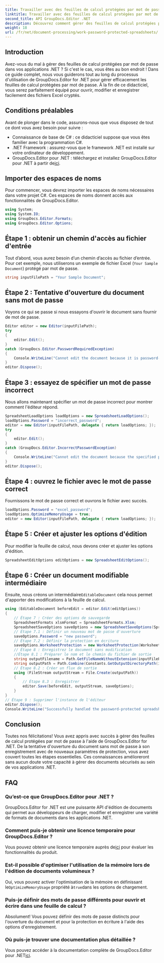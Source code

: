 ```yaml
---
title: Travailler avec des feuilles de calcul protégées par mot de passe
linktitle: Travailler avec des feuilles de calcul protégées par mot de passe
second_title: API GroupDocs.Editor .NET
description: Découvrez comment gérer des feuilles de calcul protégées par mot de passe à l'aide de GroupDocs.Editor for .NET. Ce guide détaillé vous guide tout au long de l'ouverture pour enregistrer des fichiers Excel sécurisés.
weight: 18
url: /fr/net/document-processing/work-password-protected-spreadsheets/
---
```

## Introduction
Avez-vous du mal à gérer des feuilles de calcul protégées par mot de passe dans vos applications .NET ? Si c'est le cas, vous êtes au bon endroit ! Dans ce guide complet, nous vous guiderons tout au long du processus d'utilisation de GroupDocs.Editor for .NET pour gérer efficacement les feuilles de calcul protégées par mot de passe. À la fin de ce didacticiel, vous serez parfaitement équipé pour ouvrir, modifier et enregistrer facilement des fichiers Excel cryptés.
## Conditions préalables
Avant de plonger dans le code, assurons-nous que vous disposez de tout ce dont vous avez besoin pour suivre :
- Connaissance de base de C# : ce didacticiel suppose que vous êtes familier avec la programmation C#.
- .NET Framework : assurez-vous que le framework .NET est installé sur votre ordinateur de développement.
-  GroupDocs.Editor pour .NET : téléchargez et installez GroupDocs.Editor pour .NET à partir de[ici](https://releases.groupdocs.com/editor/net/).
## Importer des espaces de noms
Pour commencer, vous devrez importer les espaces de noms nécessaires dans votre projet C#. Ces espaces de noms donnent accès aux fonctionnalités de GroupDocs.Editor.
```csharp
using System;
using System.IO;
using GroupDocs.Editor.Formats;
using GroupDocs.Editor.Options;
```
## Étape 1 : obtenir un chemin d'accès au fichier d'entrée
Tout d’abord, vous aurez besoin d’un chemin d’accès au fichier d’entrée. Pour cet exemple, nous utiliserons un exemple de fichier Excel (`Your Sample Document`) protégé par mot de passe.
```csharp
string inputFilePath = "Your Sample Document";
```
## Étape 2 : Tentative d'ouverture du document sans mot de passe
Voyons ce qui se passe si nous essayons d'ouvrir le document sans fournir de mot de passe.
```csharp
Editor editor = new Editor(inputFilePath);
try
{
    editor.Edit();
}
catch (GroupDocs.Editor.PasswordRequiredException)
{
    Console.WriteLine("Cannot edit the document because it is password-protected. A password is required.");
}
editor.Dispose();
```
## Étape 3 : essayez de spécifier un mot de passe incorrect
Nous allons maintenant spécifier un mot de passe incorrect pour montrer comment l'éditeur répond.
```csharp
SpreadsheetLoadOptions loadOptions = new SpreadsheetLoadOptions();
loadOptions.Password = "incorrect_password";
editor = new Editor(inputFilePath, delegate { return loadOptions; });
try
{
    editor.Edit();
}
catch (GroupDocs.Editor.IncorrectPasswordException)
{
    Console.WriteLine("Cannot edit the document because the specified password is incorrect.");
}
editor.Dispose();
```
## Étape 4 : ouvrez le fichier avec le mot de passe correct
Fournissons le mot de passe correct et ouvrons le fichier avec succès.
```csharp
loadOptions.Password = "excel_password";
loadOptions.OptimizeMemoryUsage = true;
editor = new Editor(inputFilePath, delegate { return loadOptions; });
```
## Étape 5 : Créer et ajuster les options d'édition
Pour modifier la feuille de calcul, nous devons créer et ajuster les options d'édition.
```csharp
SpreadsheetEditOptions editOptions = new SpreadsheetEditOptions();
```
## Étape 6 : Créer un document modifiable intermédiaire
 Ensuite, nous créons un intermédiaire`EditableDocument` cela nous permet d'apporter des modifications à la feuille de calcul.
```csharp
using (EditableDocument beforeEdit = editor.Edit(editOptions))
{
    // Étape 7 : Créer des options de sauvegarde
    SpreadsheetFormats xlsmFormat = SpreadsheetFormats.Xlsm;
    SpreadsheetSaveOptions saveOptions = new SpreadsheetSaveOptions(SpreadsheetFormats.Xlsm);
    // Étape 7.1 : Définir un nouveau mot de passe d'ouverture
    saveOptions.Password = "new password";
    // Étape 7.2 : Définir la protection en écriture
    saveOptions.WorksheetProtection = new WorksheetProtection(WorksheetProtectionType.All, "write password");
    // Étape 8 : Enregistrez le document sans modification
    //Étape 8.1 : Préparer le nom et le chemin du fichier de sortie
    string outputFilename = Path.GetFileNameWithoutExtension(inputFilePath) + "." + xlsmFormat.Extension;
    string outputPath = Path.Combine(Constants.GetOutputDirectoryPath(inputFilePath), outputFilename);
    // Étape 8.2 : Créer un flux de sortie
    using (FileStream outputStream = File.Create(outputPath))
    {
        // Étape 8.3 : Enregistrer
        editor.Save(beforeEdit, outputStream, saveOptions);
    }
}
// Étape 9 : Supprimer l'instance de l'éditeur
editor.Dispose();
Console.WriteLine("Successfully handled the password-protected spreadsheet. Editor instance has been disposed: {0}", editor.IsDisposed ? "Yes" : "No");
```
## Conclusion
Toutes nos félicitations! Vous avez appris avec succès à gérer des feuilles de calcul protégées par mot de passe à l'aide de GroupDocs.Editor for .NET. De la tentative d'ouverture du document sans mot de passe à son enregistrement avec de nouveaux paramètres de protection, vous avez couvert toutes les étapes essentielles. Ces connaissances amélioreront sans aucun doute votre capacité à gérer des documents sécurisés au sein de vos applications .NET.
## FAQ
### Qu’est-ce que GroupDocs.Editor pour .NET ?
GroupDocs.Editor for .NET est une puissante API d'édition de documents qui permet aux développeurs de charger, modifier et enregistrer une variété de formats de documents dans les applications .NET.
### Comment puis-je obtenir une licence temporaire pour GroupDocs.Editor ?
 Vous pouvez obtenir une licence temporaire auprès de[ici](https://purchase.groupdocs.com/temporary-license/) pour évaluer les fonctionnalités du produit.
### Est-il possible d'optimiser l'utilisation de la mémoire lors de l'édition de documents volumineux ?
 Oui, vous pouvez activer l'optimisation de la mémoire en définissant le`OptimizeMemoryUsage` propriété à`true`dans les options de chargement.
### Puis-je définir des mots de passe différents pour ouvrir et écrire dans une feuille de calcul ?
Absolument! Vous pouvez définir des mots de passe distincts pour l'ouverture du document et pour la protection en écriture à l'aide des options d'enregistrement.
### Où puis-je trouver une documentation plus détaillée ?
 Vous pouvez accéder à la documentation complète de GroupDocs.Editor pour .NET[ici](https://tutorials.groupdocs.com/editor/net/).